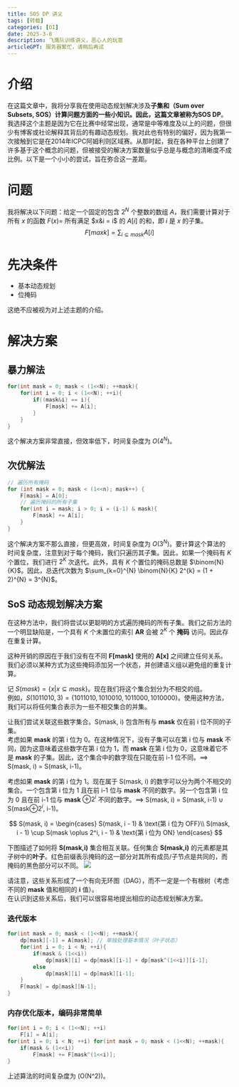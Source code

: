 ```yaml
---
title: SOS DP 讲义
tags: [转载]
categories: [OI]
date: 2025-3-8
description: 飞鹰队训练讲义，恶心人的玩意
articleGPT: 服务器繁忙，请稍后再试
---
```


# 介绍

在这篇文章中，我将分享我在使用动态规划解决涉及**子集和（Sum over Subsets, SOS）**计算问题方面的一些小知识。因此，这篇文章被称为**SOS DP**。我选择这个主题是因为它在比赛中经常出现，通常是中等难度及以上的问题，但很少有博客或社论解释其背后的有趣动态规划。我对此也有特别的偏好，因为我第一次接触到它是在2014年ICPC阿姆利则区域赛。从那时起，我在各种平台上创建了许多基于这个概念的问题，但被接受的解决方案数量似乎总是与概念的清晰度不成比例。以下是一个小小的尝试，旨在弥合这一差距。

# 问题

我将解决以下问题：给定一个固定的包含 $2^N$ 个整数的数组 $A$，我们需要计算对于所有 $x$ 的函数 $F(x) =$ 所有满足 $x&i = i$ 的 $A[i]$ 的和，即 $i$ 是 $x$ 的子集。
$$
F[maxk] = \sum_{i \subseteq mask} A[i]
$$

# 先决条件

- 基本动态规划
- 位掩码

这绝不应被视为对上述主题的介绍。

# 解决方案

## 暴力解法

```cpp
for(int mask = 0; mask < (1<<N); ++mask){
    for(int i = 0; i < (1<<N); ++i){
        if((mask&i) == i){
            F[mask] += A[i];
        }
    }
}
```

这个解决方案非常直接，但效率低下，时间复杂度为 $O(4^{N})$。

## 次优解法

```cpp
// 遍历所有掩码  
for (int mask = 0; mask < (1<<n); mask++) {
    F[mask] = A[0];
    // 遍历掩码的所有子集  
    for(int i = mask; i > 0; i = (i-1) & mask){
        F[mask] += A[i];
    }
}
```

这个解决方案不那么直接，但更高效，时间复杂度为 $O(3^{N})$。要计算这个算法的时间复杂度，注意到对于每个掩码，我们只遍历其子集。因此，如果一个掩码有 $K$ 个置位，我们进行 $2^{K}$ 次迭代。此外，具有 $K$ 个置位的掩码总数是 $\binom{N}{K}$。因此，总迭代次数为 $\sum_{k=0}^{N} \binom{N}{K} 2^{k} = (1 + 2)^{N} = 3^{N}$。

## SoS 动态规划解决方案

在这种方法中，我们将尝试以更聪明的方式遍历掩码的所有子集。我们之前方法的一个明显缺陷是，一个具有 $K$ 个未置位的索引 **AR** 会被 $2^{K}$ 个 **掩码** 访问。因此存在重复计算。 

这种开销的原因在于我们没有在不同 **F[mask]** 使用的 **A[x]** 之间建立任何关系。我们必须以某种方式为这些掩码添加另一个状态，并创建语义组以避免组的重复计算。

记 $S(mask) = \{x|x \subseteq mask\}$。现在我们将这个集合划分为不相交的组。  
例如，$S(1011010, 3) = \{1011010, 1010010, 1011000, 1010000\}$。使用这种方法，我们可以将任何集合表示为一些不相交集合的并集。

让我们尝试关联这些数字集合。S(mask, i) 包含所有与 **mask** 仅在前 i 位不同的子集。  
考虑如果 **mask** 的第 i 位为 0。在这种情况下，没有子集可以在第 i 位与 **mask** 不同，因为这意味着这些数字在第 i 位为 1，而 **mask** 在第 i 位为 0，这意味着它不是 **mask** 的子集。因此，这个集合中的数字现在只能在前 i-1 位不同。$\implies$ S(mask, i) = S(mask, i-1)。 

考虑如果 **mask** 的第 i 位为 1。现在属于 S(mask, i) 的数字可以分为两个不相交的集合。一个包含第 i 位为 1 且在前 i-1 位与 **mask** 不同的数字。另一个包含第 i 位为 0 且在前 i-1 位与 **mask** $\oplus 2^i$ 不同的数字。$\implies$ S(mask, i) = S(mask, i-1) $\cup$ S(mask$\oplus 2^i$, i-1)。

$$
S(mask, i) = 
\begin{cases} 
S(mask, i - 1) & \text{第 i 位为 OFF}\\
S(mask, i - 1) \cup S(mask \oplus 2^i, i - 1) & \text{第 i 位为 ON}
\end{cases}
$$

下图描述了如何将 **S(mask,i)** 集合相互关联。任何集合 **S(mask,i)** 的元素都是其子树中的**叶子**。红色前缀表示掩码的这一部分对其所有成员/子节点是共同的，而掩码的黑色部分可以不同。
![](https://cdn.luogu.com.cn/upload/image_hosting/s10h2514.png)

请注意，这些关系形成了一个有向无环图（DAG），而不一定是一个有根树（考虑不同的 **mask** 值和相同的 **i** 值）。  
在认识到这些关系后，我们可以很容易地提出相应的动态规划解决方案。

### 迭代版本

```cpp
for(int mask = 0; mask < (1<<N); ++mask){  
    dp[mask][-1] = A[mask]; // 单独处理基本情况（叶子状态）  
    for(int i = 0; i < N; ++i){  
        if(mask & (1<<i))  
            dp[mask][i] = dp[mask][i-1] + dp[mask^(1<<i)][i-1];  
        else  
            dp[mask][i] = dp[mask][i-1];  
    }  
    F[mask] = dp[mask][N-1];  
}  
```

### 内存优化版本，编码非常简单

```cpp
for(int i = 0; i < (1<<N); ++i)  
    F[i] = A[i];  
for(int i = 0; i < N; ++i) for(int mask = 0; mask < (1<<N); ++mask){  
    if(mask & (1<<i))  
        F[mask] += F[mask^(1<<i)];  
}  
```

上述算法的时间复杂度为 \(O(N^2)\)。

